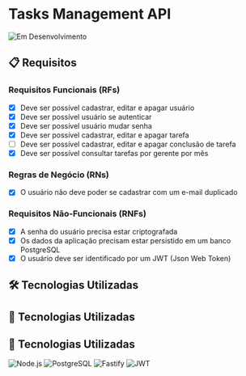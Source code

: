 # Tasks Management API

![Em Desenvolvimento](https://img.shields.io/badge/status-em%20desenvolvimento-orange)

## 📋 Requisitos

### Requisitos Funcionais (RFs)

- [x] Deve ser possível cadastrar, editar e apagar usuário
- [x] Deve ser possível usuário se autenticar
- [x] Deve ser possível usuário mudar senha
- [x] Deve ser possível cadastrar, editar e apagar tarefa
- [ ] Deve ser possível cadastrar, editar e apagar conclusão de tarefa
- [x] Deve ser possível consultar tarefas por gerente por mês

### Regras de Negócio (RNs)

- [x] O usuário não deve poder se cadastrar com um e-mail duplicado

### Requisitos Não-Funcionais (RNFs)

- [x] A senha do usuário precisa estar criptografada
- [x] Os dados da aplicação precisam estar persistido em um banco PostgreSQL
- [x] O usuário deve ser identificado por um JWT (Json Web Token)

## 🛠 Tecnologias Utilizadas

## 🚀 Tecnologias Utilizadas

## 🚀 Tecnologias Utilizadas

![Node.js](https://img.shields.io/badge/-Node.js-339933?style=for-the-badge&logo=node.js&logoColor=white)
![PostgreSQL](https://img.shields.io/badge/-PostgreSQL-4169E1?style=for-the-badge&logo=postgresql&logoColor=white)
![Fastify](https://img.shields.io/badge/-Fastify-000000?style=for-the-badge&logo=fastify&logoColor=white)
![JWT](https://img.shields.io/badge/-JWT-000000?style=for-the-badge&logo=jsonwebtokens&logoColor=white)
